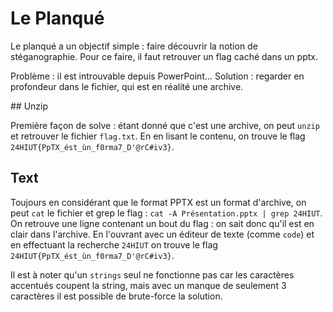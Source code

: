 # Le Planqué

Le planqué a un objectif simple : faire découvrir la notion de stéganographie.
Pour ce faire, il faut retrouver un flag caché dans un pptx.

Problème : il est introuvable depuis PowerPoint...
Solution : regarder en profondeur dans le fichier, qui est en réalité une archive.

## Unzip

Première façon de solve : étant donné que c'est une archive, on peut `unzip` et retrouver le fichier `flag.txt`.
En en lisant le contenu, on trouve le flag `24HIUT{PpTX_ést_ùn_f0rma7_D'@rC#iv3}`.

## Text

Toujours en considérant que le format PPTX est un format d'archive, on peut `cat` le fichier et grep le flag : `cat -A Présentation.pptx | grep 24HIUT`.
On retrouve une ligne contenant un bout du flag : on sait donc qu'il est en clair dans l'archive.
En l'ouvrant avec un éditeur de texte (comme `code`) et en effectuant la recherche `24HIUT` on trouve le flag `24HIUT{PpTX_ést_ùn_f0rma7_D'@rC#iv3}`.

Il est à noter qu'un `strings` seul ne fonctionne pas car les caractères accentués coupent la string, mais avec un manque de seulement 3 caractères il est possible de brute-force la solution.
